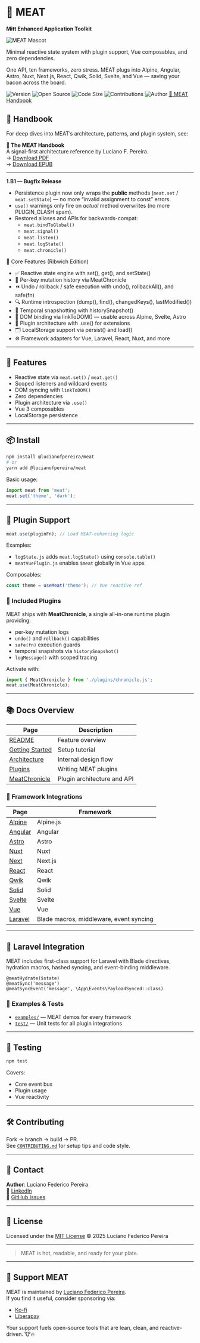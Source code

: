 # 🥩 MEAT

**Mitt Enhanced Application Toolkit**  

![MEAT Mascot](./assets/a1.png)

Minimal reactive state system with plugin support, Vue composables, and zero dependencies.

One API, ten frameworks, zero stress. MEAT plugs into Alpine, Angular, Astro, Nuxt, Next.js, React, Qwik, Solid, Svelte, and Vue — saving your bacon across the board.

![Version](https://img.shields.io/badge/version-1.B0-ribwich)
![Open Source](https://img.shields.io/badge/license-MIT-blue)
![Code Size](https://img.shields.io/github/languages/code-size/lucianofedericopereira/meat)
![Contributions](https://img.shields.io/badge/contributions-open-brightgreen)
![Author](https://img.shields.io/badge/made%20by-Luciano%20Federico%20Pereira-blue)
[📘 MEAT Handbook](https://lucianofedericopereira.github.io/the-meat-handbook/)


## 📘 Handbook

For deep dives into MEAT’s architecture, patterns, and plugin system, see:

**🧠 The MEAT Handbook**  
A signal-first architecture reference by Luciano F. Pereira.  
→ [Download PDF](https://github.com/lucianofedericopereira/the-meat-handbook/raw/main/export/v1/the-meat-handbook.pdf)  
→ [Download EPUB](https://github.com/lucianofedericopereira/the-meat-handbook/raw/main/export/v1/the-meat-handbook.epub)  

---

**1.B1 — Bugfix Release**

- Persistence plugin now only wraps the **public** methods (`meat.set` / `meat.setState`) — no more “invalid assignment to const” errors.  
- `use()` warnings only fire on *actual* method overwrites (no more PLUGIN_CLASH spam).  
- Restored aliases and APIs for backwards-compat:  
  - `meat.bindToGlobal()`  
  - `meat.signal()`  
  - `meat.listen()`  
  - `meat.logState()`  
  - `meat.chronicle()`


🍖 Core Features (Ribwich Edition)

- ✅ Reactive state engine with set(), get(), and setState()
- 🧠 Per-key mutation history via MeatChronicle
- ⏪ Undo / rollback / safe execution with undo(), rollbackAll(), and safe(fn)
- 🔍 Runtime introspection (dump(), find(), changedKeys(), lastModified())
- 🧪 Temporal snapshotting with historySnapshot()
- 🔗 DOM binding via linkToDOM() — usable across Alpine, Svelte, Astro
- 🧩 Plugin architecture with .use() for extensions
- 🗂️ LocalStorage support via persist() and load()
- ⚙️ Framework adapters for Vue, Laravel, React, Nuxt, and more

---

## 🍖 Features

- Reactive state via `meat.set()` / `meat.get()`
- Scoped listeners and wildcard events
- DOM syncing with `linkToDOM()`
- Zero dependencies
- Plugin architecture via `.use()`
- Vue 3 composables
- LocalStorage persistence

---

## 📦 Install

```bash
npm install @lucianofpereira/meat
# or
yarn add @lucianofpereira/meat
```

Basic usage:

```ts
import meat from 'meat';
meat.set('theme', 'dark');
```

---

## 🔌 Plugin Support

```ts
meat.use(pluginFn); // Load MEAT-enhancing logic
```

Examples:

- `logState.js` adds `meat.logState()` using `console.table()`
- `meatVuePlugin.js` enables `$meat` globally in Vue apps

Composables:

```ts
const theme = useMeat('theme'); // Vue reactive ref
```

### 🧠 Included Plugins

MEAT ships with **MeatChronicle**, a single all-in-one runtime plugin providing:

- per-key mutation logs
- `undo()` and `rollback()` capabilities
- `safe(fn)` execution guards
- temporal snapshots via `historySnapshot()`
- `logMessage()` with scoped tracing

Activate with:

```js
import { MeatChronicle } from './plugins/chronicle.js';
meat.use(MeatChronicle);
```

---

## 📚 Docs Overview

| Page | Description |
|------|-------------|
| [README](./docs/README.md) | Feature overview |
| [Getting Started](./docs/Getting-Started.md) | Setup tutorial |
| [Architecture](./docs/architecture.md) | Internal design flow |
| [Plugins](./docs/plugins.md) | Writing MEAT plugins |
| [MeatChronicle](./docs/chronicle.md) | Plugin architecture and API |


### 🔧 Framework Integrations

| Page | Framework |
|------|-----------|
| [Alpine](./docs/alpine.md) | Alpine.js |
| [Angular](./docs/angular.md) | Angular |
| [Astro](./docs/astro.md) | Astro |
| [Nuxt](./docs/nuxt.md) | Nuxt |
| [Next](./docs/next.md) | Next.js |
| [React](./docs/react.md) | React |
| [Qwik](./docs/qwik.md) | Qwik |
| [Solid](./docs/solid.md) | Solid |
| [Svelte](./docs/svelte.md) | Svelte |
| [Vue](./docs/vue.md) | Vue |
| [Laravel](./docs/laravel.md) | Blade macros, middleware, event syncing |

---

## 🐘 Laravel Integration

MEAT includes first-class support for Laravel with Blade directives, hydration macros, hashed syncing, and event-binding middleware.

```blade
@meatHydrate($state)
@meatSync('message')
@meatSyncEvent('message', \App\Events\PayloadSynced::class)
```



### 🧪 Examples & Tests

- [`examples/`](./examples/) — MEAT demos for every framework  
- [`test/`](./test/) — Unit tests for all plugin integrations

---

## 🧪 Testing

```bash
npm test
```

Covers:
- Core event bus
- Plugin usage
- Vue reactivity

---

## 🛠 Contributing

Fork → branch → build → PR.  
See [`CONTRIBUTING.md`](./CONTRIBUTING.md) for setup tips and code style.

---

## 💬 Contact

**Author**: Luciano Federico Pereira  
💼 [LinkedIn](https://www.linkedin.com/in/lucianofedericopereira/)  
🐛 [GitHub Issues](https://github.com/lucianofedericopereira/meat/issues)

---

## 📜 License

Licensed under the [MIT License](./LICENSE) © 2025 Luciano Federico Pereira

---

> MEAT is hot, readable, and ready for your plate.

---

## 💛 Support MEAT

MEAT is maintained by [Luciano Federico Pereira](https://github.com/lucianofedericopereira).  
If you find it useful, consider sponsoring via:

- [Ko-fi](https://ko-fi.com/lucianofedericopereira)
- [Liberapay](https://liberapay.com/lucianofedericopereira)

Your support fuels open-source tools that are lean, clean, and reactive-driven. 🐮🔥
